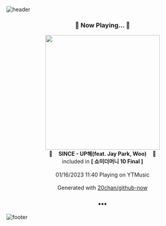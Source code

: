 ![header](https://capsule-render.vercel.app/api?type=wave&height=170&section=header&text=Hi.%20I'm%20SHIFT&fontColor=090707&fontAlignX=45&fontAlignY=65&fontSize=100)

<h3 align="center">🎵 Now Playing... 🎵</h3>
<p align="center">
  <a href="https://music.youtube.com/watch?v=-TGBhF2PVE8">
    <img width="300" src="https://lh3.googleusercontent.com/k2wRvkSpnpeSezE0EPjxlyWQLSKXexWKHBtHsdOnD4B8R1vPPXjkHroPlPWsjCSN_bMRw0TFdlirfWk">
  </a>
  <br>
  🎵&nbsp&nbsp&nbsp <b>SINCE - UP해(feat. Jay Park, Woo)</b> &nbsp&nbsp&nbsp🎵
  <br>
  included in <b>[ 쇼미더머니 10 Final ]</b>
  
  <br />
  <br />
  01/16/2023 11:40 Playing on YTMusic
  <br />
  <br />
  Generated with <a href="https://github.com/20chan/github-now">20chan/github-now</a>
</p>

<h3 align="center">•••</h3>

![footer](https://capsule-render.vercel.app/api?type=wave&height=150&section=footer)
